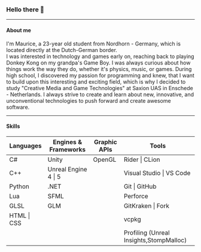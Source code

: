 ### Hello there 👋
***
#### About me
I'm Maurice, a 23-year old student from Nordhorn - Germany, which is located directly at the Dutch-German border.</br> I was interested in technology and games early on, reaching back to playing Donkey Kong on my grandpa's Game Boy. I was always curious about how things work the way they do, whether it's physics, music, or games. During high school, I discovered my passion for programming and knew, that I want to build upon this interesting and exciting field, which is why I decided to study "Creative Media and Game Technologies" at Saxion UAS in Enschede - Netherlands. I always strive to create and learn about new, innovative, and unconventional technologies to push forward and create awesome software.
***
#### Skills
| **Languages** | **Engines & Frameworks** | **Graphic APIs** | **Tools**                                |
|---------------|--------------------------|------------------|------------------------------------------|
| C#            | Unity                    | OpenGL           | Rider \| CLion                           |
| C++           | Unreal Engine 4 \| 5     |                  | Visual Studio \| VS Code                 |
| Python        | .NET                     |                  | Git \| GitHub                            |
| Lua           | SFML                     |                  | Perforce                                 |
| GLSL          | GLM                      |                  | GitKraken \| Fork                        |
| HTML \| CSS   |                          |                  | vcpkg                                    |
|               |                          |                  | Profiling (Unreal Insights,StompMalloc)  |
